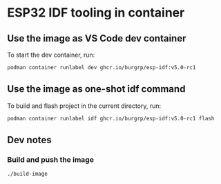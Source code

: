 # ESP32 IDF tooling in container


## Use the image as VS Code dev container

To start the dev container, run:
```sh
podman container runlabel dev ghcr.io/burgrp/esp-idf:v5.0-rc1
```

## Use the image as one-shot idf command

To build and flash project in the current directory, run:
```sh
podman container runlabel idf ghcr.io/burgrp/esp-idf:v5.0-rc1 flash
```



## Dev notes

### Build and push the image

```sh
./build-image
```
